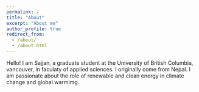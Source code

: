 ```yaml
---
permalink: /
title: "About"
excerpt: "About me"
author_profile: true
redirect_from: 
  - /about/
  - /about.html
---
```

Hello! I am Sajjan, a graduate student at the University of British Columbia, vancouver, in faculaty of applied sciences. I originally come from Nepal. I am passionate about the role of renewable and clean energy in climate change and global warmimg.